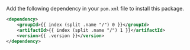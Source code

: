 Add the following dependency in your `pom.xml` file to install this package.

```xml
<dependency>
    <groupId>{{ index (split .name "/") 0 }}</groupId>
    <artifactId>{{ index (split .name "/") 1 }}</artifactId>
    <version>{{ .version }}</version>
</dependency>